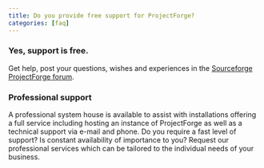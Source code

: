 ```yaml
---
title: Do you provide free support for ProjectForge?
categories: [faq]
---
```


### Yes, support is free.

Get help, post your questions, wishes and experiences in the [Sourceforge ProjectForge forum](
https://sourceforge.net/p/pforge/discussion/1268364).

### Professional support

A professional system house is available to assist with installations offering a full service including hosting an instance of ProjectForge as well as a technical support via e-mail and phone.
Do you require a fast level of support? Is constant availability of importance to you? Request our professional services which can be tailored to the individual needs of your business.
